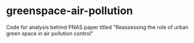 # greenspace-air-pollution
Code for analysis behind PNAS paper titled "Reassessing the role of urban green space in air pollution control"
